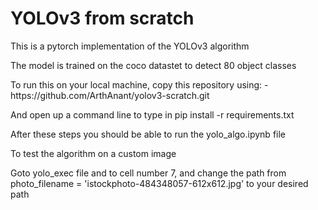 # YOLOv3 from scratch
<p>This is a pytorch implementation of the YOLOv3 algorithm</p>
<p>The model is trained on the coco datastet to detect 80 object classes</p>
<p>To run this on your local machine, copy this repository using: - https://github.com/ArthAnant/yolov3-scratch.git
<p>And open up a command line to type in pip install -r requirements.txt</p>
<p>After these steps you should be able to run the yolo_algo.ipynb file</p>
<p>To test the algorithm on a custom image</p>
<p>Goto yolo_exec file and to cell number 7, and change the path from photo_filename = 'istockphoto-484348057-612x612.jpg' to your desired path</p>

